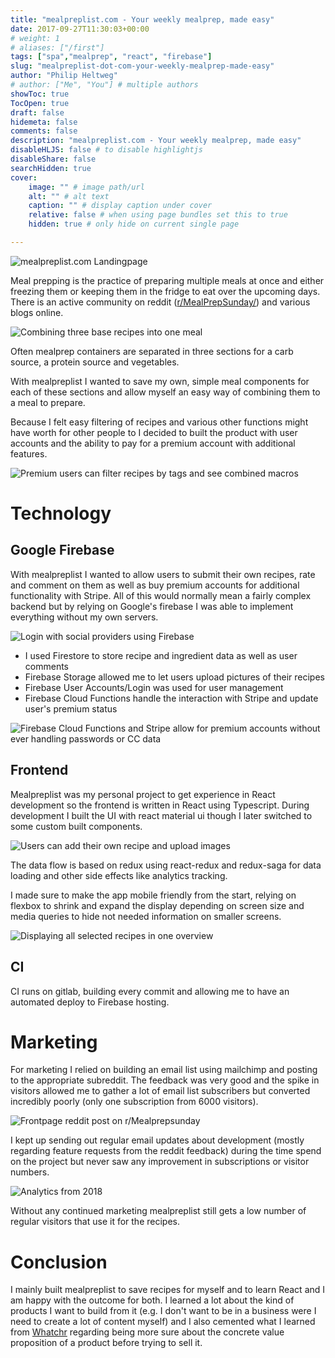 ```yaml
---
title: "mealpreplist.com - Your weekly mealprep, made easy"
date: 2017-09-27T11:30:03+00:00
# weight: 1
# aliases: ["/first"]
tags: ["spa","mealprep", "react", "firebase"]
slug: "mealpreplist-dot-com-your-weekly-mealprep-made-easy"
author: "Philip Heltweg"
# author: ["Me", "You"] # multiple authors
showToc: true
TocOpen: true
draft: false
hidemeta: false
comments: false
description: "mealpreplist.com - Your weekly mealprep, made easy"
disableHLJS: false # to disable highlightjs
disableShare: false
searchHidden: true
cover:
    image: "" # image path/url
    alt: "" # alt text
    caption: "" # display caption under cover
    relative: false # when using page bundles set this to true
    hidden: true # only hide on current single page

---
```


![mealpreplist.com Landingpage](/img/projects/mealpreplist-dot-com-your-weekly-mealprep-made-easy/landing.png#center)

Meal prepping is the practice of preparing multiple meals at once and either freezing them or keeping them in the fridge to eat over the upcoming days. There is an active community on reddit ([r/MealPrepSunday/](https://www.reddit.com/r/MealPrepSunday/)) and various blogs online.

![Combining three base recipes into one meal](/img/projects/mealpreplist-dot-com-your-weekly-mealprep-made-easy/choose-recipe.png#center)

Often mealprep containers are separated in three sections for a carb source, a protein source and vegetables. 

With mealpreplist I wanted to save my own, simple meal components for each of these sections and allow myself an easy way of combining them to a meal to prepare. 

Because I felt easy filtering of recipes and various other functions might have worth for other people to I decided to built the product with user accounts and the ability to pay for a premium account with additional features.

![Premium users can filter recipes by tags and see combined macros](/img/projects/mealpreplist-dot-com-your-weekly-mealprep-made-easy/filter-macros.png#center)
  
# Technology

## Google Firebase
With mealpreplist I wanted to allow users to submit their own recipes, rate and comment on them as well as buy premium accounts for additional functionality with Stripe. All of this would normally mean a fairly complex backend but by relying on Google's firebase I was able to implement everything without my own servers.

![Login with social providers using Firebase](/img/projects/mealpreplist-dot-com-your-weekly-mealprep-made-easy/login.png#center)

- I used Firestore to store recipe and ingredient data as well as user comments
- Firebase Storage allowed me to let users upload pictures of their recipes
- Firebase User Accounts/Login was used for user management
- Firebase Cloud Functions handle the interaction with Stripe and update user's premium status

![Firebase Cloud Functions and Stripe allow for premium accounts without ever handling passwords or CC data](/img/projects/mealpreplist-dot-com-your-weekly-mealprep-made-easy/premium.png#center)

## Frontend
Mealpreplist was my personal project to get experience in React development so the frontend is written in React using Typescript. During development I built the UI with react material ui though I later switched to some custom built components.

![Users can add their own recipe and upload images](/img/projects/mealpreplist-dot-com-your-weekly-mealprep-made-easy/add-recipe.png#center)

The data flow is based on redux using react-redux and redux-saga for data loading and other side effects like analytics tracking.

I made sure to make the app mobile friendly from the start, relying on flexbox to shrink and expand the display depending on screen size and media queries to hide not needed information on smaller screens.

![Displaying all selected recipes in one overview](/img/projects/mealpreplist-dot-com-your-weekly-mealprep-made-easy/recipe-display.png#center)

## CI
CI runs on gitlab, building every commit and allowing me to have an automated deploy to Firebase hosting.

# Marketing
For marketing I relied on building an email list using mailchimp and posting to the appropriate subreddit. The feedback was very good and the spike in visitors allowed me to gather a lot of email list subscribers but converted incredibly poorly (only one subscription from 6000 visitors).

![Frontpage reddit post on r/Mealprepsunday](/img/projects/mealpreplist-dot-com-your-weekly-mealprep-made-easy/reddit.png#center)

I kept up sending out regular email updates about development (mostly regarding feature requests from the reddit feedback) during the time spend on the project but never saw any improvement in subscriptions or visitor numbers.

![Analytics from 2018](/img/projects/mealpreplist-dot-com-your-weekly-mealprep-made-easy/analytics.png#center)

Without any continued marketing mealpreplist still gets a low number of regular visitors that use it for the recipes.

# Conclusion
I mainly built mealpreplist to save recipes for myself and to learn React and I am happy with the outcome for both. I learned a lot about the kind of products I want to build from it (e.g. I don't want to be in a business were I need to create a lot of content myself) and I also cemented what I learned from [Whatchr](../whatchr-dot-com-a-better-youtube-playlist-experience) regarding being more sure about the concrete value proposition of a product before trying to sell it.